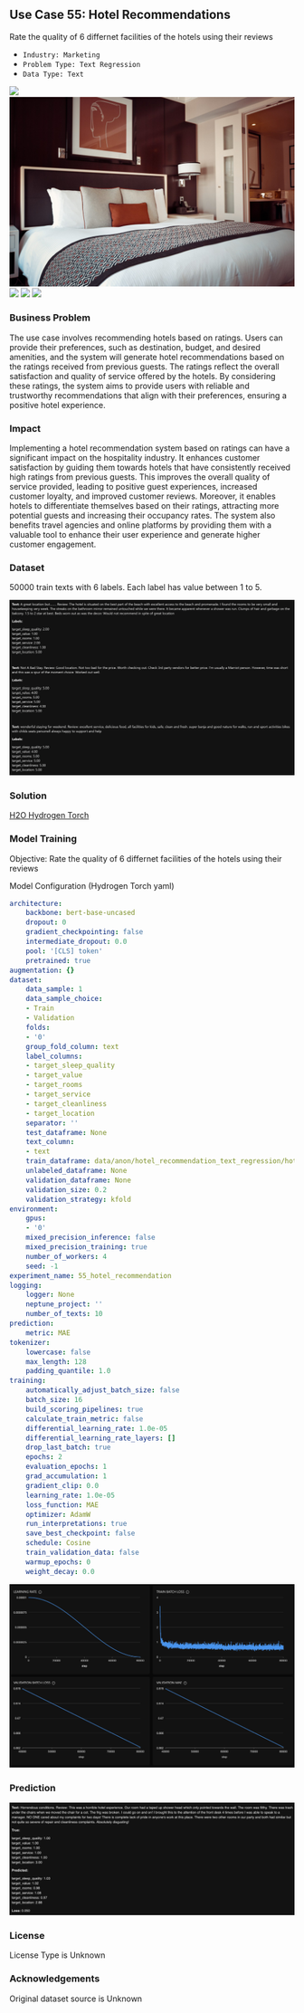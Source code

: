 ## Use Case 55: Hotel Recommendations

Rate the quality of 6 differnet facilities of the hotels using their reviews

- `Industry: Marketing`
- `Problem Type: Text Regression`
- `Data Type: Text`

![](https://github.com/h2oai/ht-catalog/blob/646864e3c695f7c721514159bd6c59520dab7438/Assets/use-cases/hotel_reviews/cover.png)
![](https://github.com/h2oai/ht-catalog/blob/646864e3c695f7c721514159bd6c59520dab7438/Assets/use-cases/hotel_reviews/cover.jpg)
![](https://github.com/h2oai/ht-catalog/blob/646864e3c695f7c721514159bd6c59520dab7438/Assets/use-cases/hotel_reviews/cover.jpeg)
![](https://github.com/h2oai/ht-catalog/blob/646864e3c695f7c721514159bd6c59520dab7438/Assets/use-cases/hotel_reviews/cover.webp)
![](https://github.com/h2oai/ht-catalog/blob/646864e3c695f7c721514159bd6c59520dab7438/Assets/use-cases/hotel_reviews/cover)

### Business Problem 

The use case involves recommending hotels based on ratings. Users can provide their preferences, such as destination, budget, and desired amenities, and the system will generate hotel recommendations based on the ratings received from previous guests. The ratings reflect the overall satisfaction and quality of service offered by the hotels. By considering these ratings, the system aims to provide users with reliable and trustworthy recommendations that align with their preferences, ensuring a positive hotel experience.

### Impact

Implementing a hotel recommendation system based on ratings can have a significant impact on the hospitality industry. It enhances customer satisfaction by guiding them towards hotels that have consistently received high ratings from previous guests. This improves the overall quality of service provided, leading to positive guest experiences, increased customer loyalty, and improved customer reviews. Moreover, it enables hotels to differentiate themselves based on their ratings, attracting more potential guests and increasing their occupancy rates. The system also benefits travel agencies and online platforms by providing them with a valuable tool to enhance their user experience and generate higher customer engagement.

### Dataset

50000 train texts with 6 labels. Each label has value between 1 to 5. 

![train data](https://github.com/h2oai/ht-catalog/blob/646864e3c695f7c721514159bd6c59520dab7438/Assets/use-cases/hotel_reviews/train%20data.png)

### Solution

[H2O Hydrogen Torch](https://docs.h2o.ai/h2o-hydrogen-torch/)

### Model Training

Objective: Rate the quality of 6 differnet facilities of the hotels using their reviews

Model Configuration (Hydrogen Torch yaml)

```yaml
architecture:
    backbone: bert-base-uncased
    dropout: 0
    gradient_checkpointing: false
    intermediate_dropout: 0.0
    pool: '[CLS] token'
    pretrained: true
augmentation: {}
dataset:
    data_sample: 1
    data_sample_choice:
    - Train
    - Validation
    folds:
    - '0'
    group_fold_column: text
    label_columns:
    - target_sleep_quality
    - target_value
    - target_rooms
    - target_service
    - target_cleanliness
    - target_location
    separator: ''
    test_dataframe: None
    text_column:
    - text
    train_dataframe: data/anon/hotel_recommendation_text_regression/hotel_recommendation_text_regression.csv
    unlabeled_dataframe: None
    validation_dataframe: None
    validation_size: 0.2
    validation_strategy: kfold
environment:
    gpus:
    - '0'
    mixed_precision_inference: false
    mixed_precision_training: true
    number_of_workers: 4
    seed: -1
experiment_name: 55_hotel_recommendation
logging:
    logger: None
    neptune_project: ''
    number_of_texts: 10
prediction:
    metric: MAE
tokenizer:
    lowercase: false
    max_length: 128
    padding_quantile: 1.0
training:
    automatically_adjust_batch_size: false
    batch_size: 16
    build_scoring_pipelines: true
    calculate_train_metric: false
    differential_learning_rate: 1.0e-05
    differential_learning_rate_layers: []
    drop_last_batch: true
    epochs: 2
    evaluation_epochs: 1
    grad_accumulation: 1
    gradient_clip: 0.0
    learning_rate: 1.0e-05
    loss_function: MAE
    optimizer: AdamW
    run_interpretations: true
    save_best_checkpoint: false
    schedule: Cosine
    train_validation_data: false
    warmup_epochs: 0
    weight_decay: 0.0

```

![chart](https://github.com/h2oai/ht-catalog/blob/646864e3c695f7c721514159bd6c59520dab7438/Assets/use-cases/hotel_reviews/chart.png)


### Prediction

![Predictions](https://github.com/h2oai/ht-catalog/blob/646864e3c695f7c721514159bd6c59520dab7438/Assets/use-cases/hotel_reviews/Validation%20Predictions.png)

### License

License Type is Unknown

### Acknowledgements

Original dataset source is Unknown
